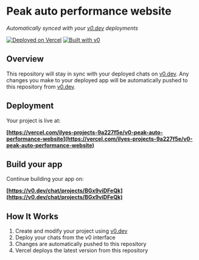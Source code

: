 # Peak auto performance website

*Automatically synced with your [v0.dev](https://v0.dev) deployments*

[![Deployed on Vercel](https://img.shields.io/badge/Deployed%20on-Vercel-black?style=for-the-badge&logo=vercel)](https://vercel.com/ilyes-projects-9a227f5e/v0-peak-auto-performance-website)
[![Built with v0](https://img.shields.io/badge/Built%20with-v0.dev-black?style=for-the-badge)](https://v0.dev/chat/projects/BGx9viDFeQk)

## Overview

This repository will stay in sync with your deployed chats on [v0.dev](https://v0.dev).
Any changes you make to your deployed app will be automatically pushed to this repository from [v0.dev](https://v0.dev).

## Deployment

Your project is live at:

**[https://vercel.com/ilyes-projects-9a227f5e/v0-peak-auto-performance-website](https://vercel.com/ilyes-projects-9a227f5e/v0-peak-auto-performance-website)**

## Build your app

Continue building your app on:

**[https://v0.dev/chat/projects/BGx9viDFeQk](https://v0.dev/chat/projects/BGx9viDFeQk)**

## How It Works

1. Create and modify your project using [v0.dev](https://v0.dev)
2. Deploy your chats from the v0 interface
3. Changes are automatically pushed to this repository
4. Vercel deploys the latest version from this repository